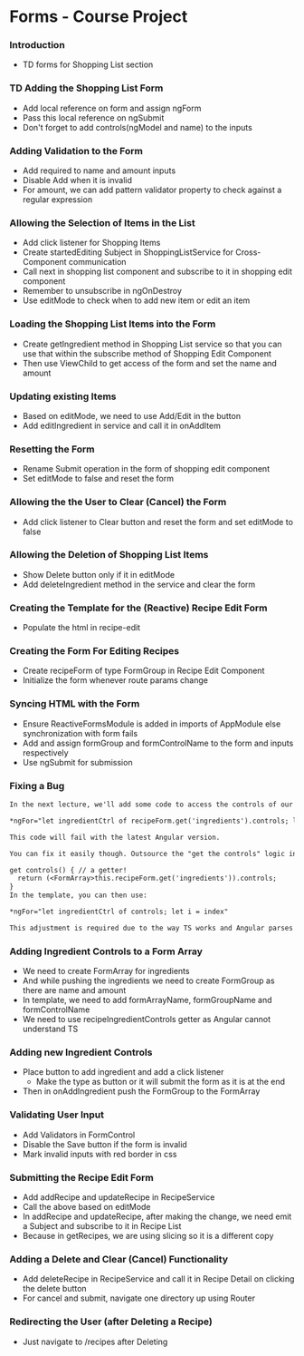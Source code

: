 # Forms - Course Project

### Introduction

* TD forms for Shopping List section

### TD Adding the Shopping List Form

* Add local reference on form and assign ngForm 
* Pass this local reference on ngSubmit
* Don't forget to add controls(ngModel and name) to the inputs

### Adding Validation to the Form

* Add required to name and amount inputs
* Disable Add when it is invalid
* For amount, we can add pattern validator property to check against a regular expression

### Allowing the Selection of Items in the List

* Add click listener for Shopping Items
* Create startedEditing Subject in ShoppingListService for Cross-Component communication
* Call next in shopping list component and subscribe to it in shopping edit component
* Remember to unsubscribe in ngOnDestroy
* Use editMode to check when to add new item or edit an item

### Loading the Shopping List Items into the Form

* Create getIngredient method in Shopping List service so that you can use that within the subscribe method of Shopping Edit Component
* Then use ViewChild to get access of the form and set the name and amount

### Updating existing Items

* Based on editMode, we need to use Add/Edit in the button 
* Add editIngredient in service and call it in onAddItem

### Resetting the Form

* Rename Submit operation in the form of shopping edit component
* Set editMode to false and reset the form

### Allowing the the User to Clear (Cancel) the Form

* Add click listener to Clear button and reset the form and set editMode to false

### Allowing the Deletion of Shopping List Items

* Show Delete button only if it in editMode
* Add deleteIngredient method in the service and clear the form

### Creating the Template for the (Reactive) Recipe Edit Form

* Populate the html in recipe-edit

### Creating the Form For Editing Recipes

* Create recipeForm of type FormGroup in Recipe Edit Component
* Initialize the form whenever route params change

### Syncing HTML with the Form

* Ensure ReactiveFormsModule is added in imports of AppModule else synchronization with form fails
* Add and assign formGroup and formControlName to the form and inputs respectively
* Use ngSubmit for submission

### Fixing a Bug

```txt
In the next lecture, we'll add some code to access the controls of our form array:

*ngFor="let ingredientCtrl of recipeForm.get('ingredients').controls; let i = index"

This code will fail with the latest Angular version.

You can fix it easily though. Outsource the "get the controls" logic into a getter of your component code (the .ts file):

get controls() { // a getter!
  return (<FormArray>this.recipeForm.get('ingredients')).controls;
}
In the template, you can then use:

*ngFor="let ingredientCtrl of controls; let i = index"

This adjustment is required due to the way TS works and Angular parses your templates (it doesn't understand TS there).
```

### Adding Ingredient Controls to a Form Array

* We need to create FormArray for ingredients
* And while pushing the ingredients we need to create FormGroup as there are name and amount
* In template, we need to add formArrayName, formGroupName and formControlName
* We need to use recipeIngredientControls getter as Angular cannot understand TS

### Adding new Ingredient Controls

* Place button to add ingredient and add a click listener
  * Make the type as button or it will submit the form as it is at the end
* Then in onAddIngredient push the FormGroup to the FormArray

### Validating User Input

* Add Validators in FormControl
* Disable the Save button if the form is invalid
* Mark invalid inputs with red border in css

### Submitting the Recipe Edit Form

* Add addRecipe and updateRecipe in RecipeService
* Call the above based on editMode
* In addRecipe and updateRecipe, after making the change, we need emit a Subject and subscribe to it in Recipe List
* Because in getRecipes, we are using slicing so it is a different copy

### Adding a Delete and Clear (Cancel) Functionality

* Add deleteRecipe in RecipeService and call it in Recipe Detail on clicking the delete button
* For cancel and submit, navigate one directory up using Router

### Redirecting the User (after Deleting a Recipe)

* Just navigate to /recipes after Deleting